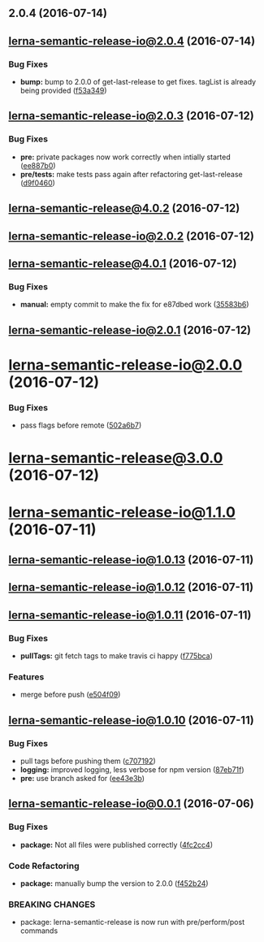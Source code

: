 <a name="2.0.4"></a>
## 2.0.4 (2016-07-14)



<a name="lerna-semantic-release-io@2.0.4"></a>
## lerna-semantic-release-io@2.0.4 (2016-07-14)


### Bug Fixes

* **bump:** bump to 2.0.0 of get-last-release to get fixes. tagList is already being provided ([f53a349](https://github.com/atlassian/lerna-semantic-release/commit/f53a349))



<a name="lerna-semantic-release-io@2.0.3"></a>
## lerna-semantic-release-io@2.0.3 (2016-07-12)


### Bug Fixes

* **pre:** private packages now work correctly when intially started ([ee887b0](https://github.com/atlassian/lerna-semantic-release/commit/ee887b0))
* **pre/tests:** make tests pass again after refactoring get-last-release ([d9f0460](https://github.com/atlassian/lerna-semantic-release/commit/d9f0460))



<a name="lerna-semantic-release@4.0.2"></a>
## lerna-semantic-release@4.0.2 (2016-07-12)



<a name="lerna-semantic-release-io@2.0.2"></a>
## lerna-semantic-release-io@2.0.2 (2016-07-12)



<a name="lerna-semantic-release@4.0.1"></a>
## lerna-semantic-release@4.0.1 (2016-07-12)


### Bug Fixes

* **manual:** empty commit to make the fix for e87dbed work ([35583b6](https://github.com/atlassian/lerna-semantic-release/commit/35583b6))



<a name="lerna-semantic-release-io@2.0.1"></a>
## lerna-semantic-release-io@2.0.1 (2016-07-12)



<a name="lerna-semantic-release-io@2.0.0"></a>
# lerna-semantic-release-io@2.0.0 (2016-07-12)


### Bug Fixes

* pass flags before remote ([502a6b7](https://github.com/atlassian/lerna-semantic-release/commit/502a6b7))



<a name="lerna-semantic-release@3.0.0"></a>
# lerna-semantic-release@3.0.0 (2016-07-12)



<a name="lerna-semantic-release-io@1.1.0"></a>
# lerna-semantic-release-io@1.1.0 (2016-07-11)



<a name="lerna-semantic-release-io@1.0.13"></a>
## lerna-semantic-release-io@1.0.13 (2016-07-11)



<a name="lerna-semantic-release-io@1.0.12"></a>
## lerna-semantic-release-io@1.0.12 (2016-07-11)



<a name="lerna-semantic-release-io@1.0.11"></a>
## lerna-semantic-release-io@1.0.11 (2016-07-11)


### Bug Fixes

* **pullTags:** git fetch tags to make travis ci happy ([f775bca](https://github.com/atlassian/lerna-semantic-release/commit/f775bca))


### Features

* merge before push ([e504f09](https://github.com/atlassian/lerna-semantic-release/commit/e504f09))



<a name="lerna-semantic-release-io@1.0.10"></a>
## lerna-semantic-release-io@1.0.10 (2016-07-11)


### Bug Fixes

* pull tags before pushing them ([c707192](https://github.com/atlassian/lerna-semantic-release/commit/c707192))
* **logging:** improved logging, less verbose for npm version ([87eb71f](https://github.com/atlassian/lerna-semantic-release/commit/87eb71f))
* **pre:** use branch asked for ([ee43e3b](https://github.com/atlassian/lerna-semantic-release/commit/ee43e3b))



<a name="lerna-semantic-release-io@0.0.1"></a>
## lerna-semantic-release-io@0.0.1 (2016-07-06)


### Bug Fixes

* **package:** Not all files were published correctly ([4fc2cc4](https://github.com/atlassian/lerna-semantic-release/commit/4fc2cc4))


### Code Refactoring

* **package:** manually bump the version to 2.0.0 ([f452b24](https://github.com/atlassian/lerna-semantic-release/commit/f452b24))


### BREAKING CHANGES

* package: lerna-semantic-release is now run with pre/perform/post commands



